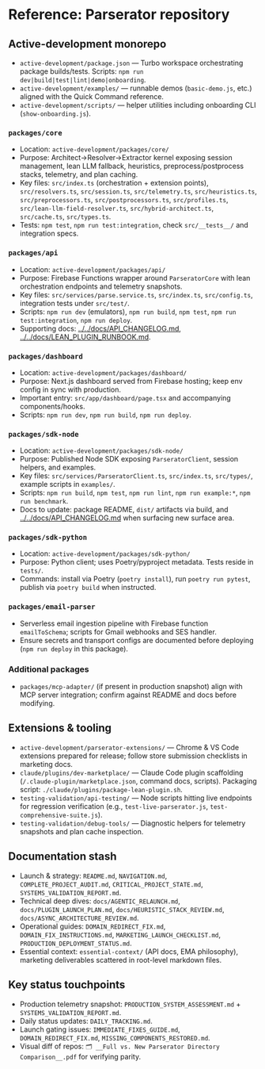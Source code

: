 # Reference: Parserator repository

## Active-development monorepo
- `active-development/package.json` — Turbo workspace orchestrating package builds/tests. Scripts: `npm run dev|build|test|lint|demo|onboarding`.
- `active-development/examples/` — runnable demos (`basic-demo.js`, etc.) aligned with the Quick Command reference.
- `active-development/scripts/` — helper utilities including onboarding CLI (`show-onboarding.js`).

### `packages/core`
- Location: `active-development/packages/core/`
- Purpose: Architect→Resolver→Extractor kernel exposing session management, lean LLM fallback, heuristics, preprocess/postprocess stacks, telemetry, and plan caching.
- Key files: `src/index.ts` (orchestration + extension points), `src/resolvers.ts`, `src/session.ts`, `src/telemetry.ts`, `src/heuristics.ts`, `src/preprocessors.ts`, `src/postprocessors.ts`, `src/profiles.ts`, `src/lean-llm-field-resolver.ts`, `src/hybrid-architect.ts`, `src/cache.ts`, `src/types.ts`.
- Tests: `npm test`, `npm run test:integration`, check `src/__tests__/` and integration specs.

### `packages/api`
- Location: `active-development/packages/api/`
- Purpose: Firebase Functions wrapper around `ParseratorCore` with lean orchestration endpoints and telemetry snapshots.
- Key files: `src/services/parse.service.ts`, `src/index.ts`, `src/config.ts`, integration tests under `src/test/`.
- Scripts: `npm run dev` (emulators), `npm run build`, `npm test`, `npm run test:integration`, `npm run deploy`.
- Supporting docs: [../../docs/API_CHANGELOG.md](../../docs/API_CHANGELOG.md), [../../docs/LEAN_PLUGIN_RUNBOOK.md](../../docs/LEAN_PLUGIN_RUNBOOK.md).

### `packages/dashboard`
- Location: `active-development/packages/dashboard/`
- Purpose: Next.js dashboard served from Firebase hosting; keep env config in sync with production.
- Important entry: `src/app/dashboard/page.tsx` and accompanying components/hooks.
- Scripts: `npm run dev`, `npm run build`, `npm run deploy`.

### `packages/sdk-node`
- Location: `active-development/packages/sdk-node/`
- Purpose: Published Node SDK exposing `ParseratorClient`, session helpers, and examples.
- Key files: `src/services/ParseratorClient.ts`, `src/index.ts`, `src/types/`, example scripts in `examples/`.
- Scripts: `npm run build`, `npm test`, `npm run lint`, `npm run example:*`, `npm run benchmark`.
- Docs to update: package README, `dist/` artifacts via build, and [../../docs/API_CHANGELOG.md](../../docs/API_CHANGELOG.md) when surfacing new surface area.

### `packages/sdk-python`
- Location: `active-development/packages/sdk-python/`
- Purpose: Python client; uses Poetry/pyproject metadata. Tests reside in `tests/`.
- Commands: install via Poetry (`poetry install`), run `poetry run pytest`, publish via `poetry build` when instructed.

### `packages/email-parser`
- Serverless email ingestion pipeline with Firebase function `emailToSchema`; scripts for Gmail webhooks and SES handler.
- Ensure secrets and transport configs are documented before deploying (`npm run deploy` in this package).

### Additional packages
- `packages/mcp-adapter/` (if present in production snapshot) align with MCP server integration; confirm against README and docs before modifying.

## Extensions & tooling
- `active-development/parserator-extensions/` — Chrome & VS Code extensions prepared for release; follow store submission checklists in marketing docs.
- `claude/plugins/dev-marketplace/` — Claude Code plugin scaffolding (`/.claude-plugin/marketplace.json`, command docs, scripts). Packaging script: `./claude/plugins/package-lean-plugin.sh`.
- `testing-validation/api-testing/` — Node scripts hitting live endpoints for regression verification (e.g., `test-live-parserator.js`, `test-comprehensive-suite.js`).
- `testing-validation/debug-tools/` — Diagnostic helpers for telemetry snapshots and plan cache inspection.

## Documentation stash
- Launch & strategy: `README.md`, `NAVIGATION.md`, `COMPLETE_PROJECT_AUDIT.md`, `CRITICAL_PROJECT_STATE.md`, `SYSTEMS_VALIDATION_REPORT.md`.
- Technical deep dives: `docs/AGENTIC_RELAUNCH.md`, `docs/PLUGIN_LAUNCH_PLAN.md`, `docs/HEURISTIC_STACK_REVIEW.md`, `docs/ASYNC_ARCHITECTURE_REVIEW.md`.
- Operational guides: `DOMAIN_REDIRECT_FIX.md`, `DOMAIN_FIX_INSTRUCTIONS.md`, `MARKETING_LAUNCH_CHECKLIST.md`, `PRODUCTION_DEPLOYMENT_STATUS.md`.
- Essential context: `essential-context/` (API docs, EMA philosophy), marketing deliverables scattered in root-level markdown files.

## Key status touchpoints
- Production telemetry snapshot: `PRODUCTION_SYSTEM_ASSESSMENT.md` + `SYSTEMS_VALIDATION_REPORT.md`.
- Daily status updates: `DAILY_TRACKING.md`.
- Launch gating issues: `IMMEDIATE_FIXES_GUIDE.md`, `DOMAIN_REDIRECT_FIX.md`, `MISSING_COMPONENTS_RESTORED.md`.
- Visual diff of repos: `🗂️ __Full vs. New Parserator Directory Comparison__.pdf` for verifying parity.
